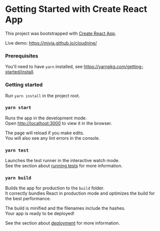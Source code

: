 # Getting Started with Create React App

This project was bootstrapped with [Create React App](https://github.com/facebook/create-react-app).

Live demo: https://mivia.github.io/cloudnine/

### Prerequisites

You'll need to have `yarn` installed, see https://yarnpkg.com/getting-started/install.

### Getting started

Run `yarn install` in the project root.

### `yarn start`

Runs the app in the development mode.\
Open [http://localhost:3000](http://localhost:3000) to view it in the browser.

The page will reload if you make edits.\
You will also see any lint errors in the console.

### `yarn test`

Launches the test runner in the interactive watch mode.\
See the section about [running tests](https://facebook.github.io/create-react-app/docs/running-tests) for more information.

### `yarn build`

Builds the app for production to the `build` folder.\
It correctly bundles React in production mode and optimizes the build for the best performance.

The build is minified and the filenames include the hashes.\
Your app is ready to be deployed!

See the section about [deployment](https://facebook.github.io/create-react-app/docs/deployment) for more information.
